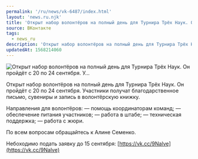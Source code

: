 ```yaml
---
permalink: '/ru/news/vk-6487/index.html'
layout: 'news.ru.njk'
title: 'Открыт набор волонтёров на полный день для Турнира Трёх Наук. Он пройдёт с 20 по 24 сентября. У…'
source: ВКонтакте
tags:
  - news_ru
description: 'Открыт набор волонтёров на полный день для Турнира Трёх Наук. Он пройдёт с 20 по 24 сентября. У…'
updatedAt: 1568214060
---
```

![Открыт набор волонтёров на полный день для Турнира Трёх Наук. Он пройдёт с 20 по 24 сентября. У…](https://sun9-49.userapi.com/impf/c856036/v856036633/e5ed3/mMFsy-F_Iqo.jpg?size=1280x848&quality=96&proxy=1&sign=3f01f57cfa0be1a69eba3deb7fa8ea60&c_uniq_tag=7HqM_g5KCwtQBzfnIqdTQi6J4u-zH48RPKrqcLbGkyc&type=album)

Открыт набор волонтёров на полный день для Турнира Трёх Наук. Он пройдёт с 20 по 24 сентября. Участники получат благодарственное письмо, сувениры и запись в волонтёрскую книжку.

Направления для волонтёров:
— помощь координаторам команд;
— обеспечение питания участников;
— работа в штабе;
— техническая поддержка;
— работа с жюри.

По всем вопросам обращайтесь к Алине Семенко.

Небоходимо подать заявку до 15 сентября: [https://vk.cc/9Nalve](https://vk.cc/9Nalve)
